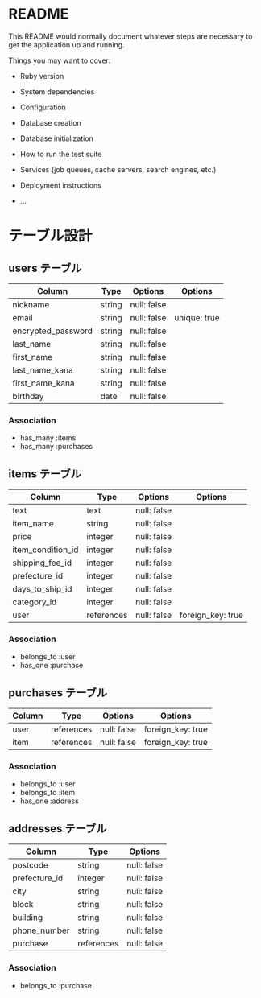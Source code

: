 # README

This README would normally document whatever steps are necessary to get the
application up and running.

Things you may want to cover:

* Ruby version

* System dependencies

* Configuration

* Database creation

* Database initialization

* How to run the test suite

* Services (job queues, cache servers, search engines, etc.)

* Deployment instructions

* ...

# テーブル設計

## users テーブル

| Column             | Type   | Options     | Options      |
| ------------------ | ------ | ----------- | ------------ |
| nickname           | string | null: false |              |
| email              | string | null: false | unique: true |
| encrypted_password | string | null: false |              |
| last_name          | string | null: false |              |
| first_name         | string | null: false |              |
| last_name_kana     | string | null: false |              |
| first_name_kana    | string | null: false |              |
| birthday           | date    | null: false |              |

### Association

- has_many :items
- has_many :purchases

## items テーブル

| Column            | Type       | Options     | Options           |
| ----------------- | ---------- | ----------- | ----------------- |
| text              | text       | null: false |                   |
| item_name         | string     | null: false |                   |
| price             | integer    | null: false |                   |
| item_condition_id | integer    | null: false |                   |
| shipping_fee_id   | integer    | null: false |                   |
| prefecture_id     | integer    | null: false |                   |
| days_to_ship_id   | integer    | null: false |                   |
| category_id       | integer    | null: false |                   |
| user              | references | null: false | foreign_key: true |

### Association

- belongs_to :user
- has_one :purchase


## purchases テーブル

| Column         | Type       | Options     | Options           |
| -------------- | ---------- | ----------- | ----------------- |
| user           | references | null: false | foreign_key: true |
| item           | references | null: false | foreign_key: true |

### Association

- belongs_to :user
- belongs_to :item
- has_one :address

## addresses テーブル

| Column        | Type       | Options     |
| ------------- | ---------- | ----------- |
| postcode      | string     | null: false |
| prefecture_id | integer    | null: false |
| city          | string     | null: false |
| block         | string     | null: false |
| building      | string     | null: false |
| phone_number  | string     | null: false |
| purchase      | references | null: false |

### Association

- belongs_to :purchase
